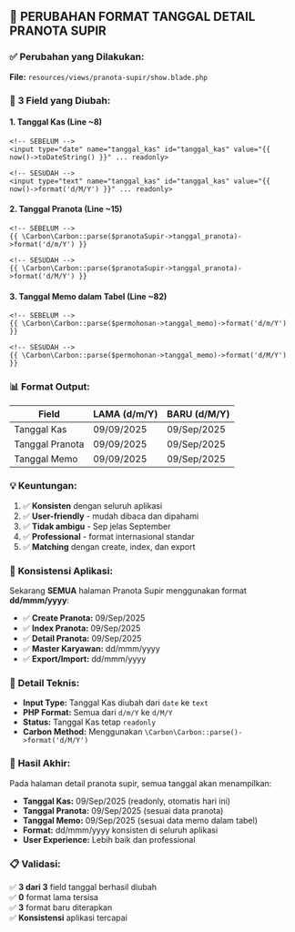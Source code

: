 ## 📅 PERUBAHAN FORMAT TANGGAL DETAIL PRANOTA SUPIR

### ✅ **Perubahan yang Dilakukan:**

**File:** `resources/views/pranota-supir/show.blade.php`

### 🔧 **3 Field yang Diubah:**

#### 1. **Tanggal Kas** (Line ~8)
```blade
<!-- SEBELUM -->
<input type="date" name="tanggal_kas" id="tanggal_kas" value="{{ now()->toDateString() }}" ... readonly>

<!-- SESUDAH -->
<input type="text" name="tanggal_kas" id="tanggal_kas" value="{{ now()->format('d/M/Y') }}" ... readonly>
```

#### 2. **Tanggal Pranota** (Line ~15)
```blade
<!-- SEBELUM -->
{{ \Carbon\Carbon::parse($pranotaSupir->tanggal_pranota)->format('d/m/Y') }}

<!-- SESUDAH -->
{{ \Carbon\Carbon::parse($pranotaSupir->tanggal_pranota)->format('d/M/Y') }}
```

#### 3. **Tanggal Memo dalam Tabel** (Line ~82)
```blade
<!-- SEBELUM -->
{{ \Carbon\Carbon::parse($permohonan->tanggal_memo)->format('d/m/Y') }}

<!-- SESUDAH -->
{{ \Carbon\Carbon::parse($permohonan->tanggal_memo)->format('d/M/Y') }}
```

### 📊 **Format Output:**

| **Field** | **LAMA (d/m/Y)** | **BARU (d/M/Y)** |
|-----------|------------------|------------------|
| Tanggal Kas | 09/09/2025 | 09/Sep/2025 |
| Tanggal Pranota | 09/09/2025 | 09/Sep/2025 |
| Tanggal Memo | 09/09/2025 | 09/Sep/2025 |

### 💡 **Keuntungan:**

1. ✅ **Konsisten** dengan seluruh aplikasi
2. ✅ **User-friendly** - mudah dibaca dan dipahami
3. ✅ **Tidak ambigu** - Sep jelas September
4. ✅ **Professional** - format internasional standar
5. ✅ **Matching** dengan create, index, dan export

### 🎯 **Konsistensi Aplikasi:**

Sekarang **SEMUA** halaman Pranota Supir menggunakan format **dd/mmm/yyyy**:
- ✅ **Create Pranota:** 09/Sep/2025
- ✅ **Index Pranota:** 09/Sep/2025  
- ✅ **Detail Pranota:** 09/Sep/2025
- ✅ **Master Karyawan:** dd/mmm/yyyy
- ✅ **Export/Import:** dd/mmm/yyyy

### 🔧 **Detail Teknis:**

- **Input Type:** Tanggal Kas diubah dari `date` ke `text`
- **PHP Format:** Semua dari `d/m/Y` ke `d/M/Y`
- **Status:** Tanggal Kas tetap `readonly`
- **Carbon Method:** Menggunakan `\Carbon\Carbon::parse()->format('d/M/Y')`

### 🚀 **Hasil Akhir:**

Pada halaman detail pranota supir, semua tanggal akan menampilkan:
- **Tanggal Kas:** 09/Sep/2025 (readonly, otomatis hari ini)
- **Tanggal Pranota:** 09/Sep/2025 (sesuai data pranota)
- **Tanggal Memo:** 09/Sep/2025 (sesuai data memo dalam tabel)
- **Format:** dd/mmm/yyyy konsisten di seluruh aplikasi
- **User Experience:** Lebih baik dan professional

### 📋 **Validasi:**
✅ **3 dari 3** field tanggal berhasil diubah  
✅ **0** format lama tersisa  
✅ **3** format baru diterapkan  
✅ **Konsistensi** aplikasi tercapai
